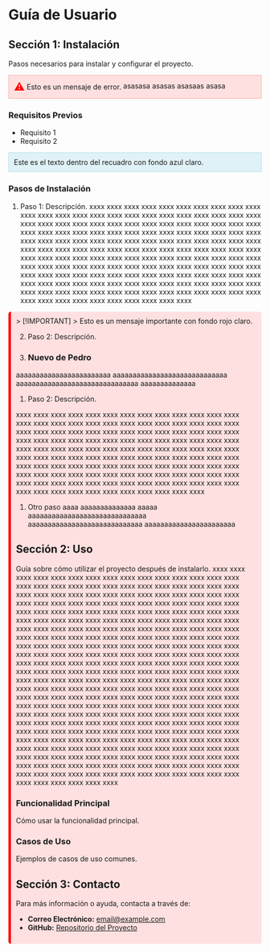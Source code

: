# Guía de Usuario
## Sección 1: Instalación
Pasos necesarios para instalar y configurar el proyecto.


<div style="background-color: #ffe0e0; padding: 10px; border: 1px solid #ffaaaa;">
  <span style="color: #ff0000; font-size: 1.5em; vertical-align: middle;">⚠️</span>
  <span style="vertical-align: middle;"> Esto es un mensaje de error.</span>
  asasasa
  asasas
  asasaas
  asasa

</div>

### Requisitos Previos
- Requisito 1
- Requisito 2

<div style="background-color: #e0f2f7; padding: 10px; border: 1px solid #b0e0e6;">
  Este es el texto dentro del recuadro con fondo azul claro.
</div>

### Pasos de Instalación
1. Paso 1: Descripción.
xxxx xxxx xxxx xxxx
xxxx xxxx xxxx xxxx
xxxx xxxx xxxx xxxx
xxxx xxxx xxxx xxxx
xxxx xxxx xxxx xxxx
xxxx xxxx xxxx xxxx
xxxx xxxx xxxx xxxx
xxxx xxxx xxxx xxxx
xxxx xxxx xxxx xxxx
xxxx xxxx xxxx xxxx
xxxx xxxx xxxx xxxx
xxxx xxxx xxxx xxxx
xxxx xxxx xxxx xxxx
xxxx xxxx xxxx xxxx
xxxx xxxx xxxx xxxx
xxxx xxxx xxxx xxxx
xxxx xxxx xxxx xxxx
xxxx xxxx xxxx xxxx
xxxx xxxx xxxx xxxx
xxxx xxxx xxxx xxxx
xxxx xxxx xxxx xxxx
xxxx xxxx xxxx xxxx
xxxx xxxx xxxx xxxx
xxxx xxxx xxxx xxxx
xxxx xxxx xxxx xxxx
xxxx xxxx xxxx xxxx
xxxx xxxx xxxx xxxx
xxxx xxxx xxxx xxxx
xxxx xxxx xxxx xxxx
xxxx xxxx xxxx xxxx
xxxx xxxx xxxx xxxx
xxxx xxxx xxxx xxxx
xxxx xxxx xxxx xxxx
xxxx xxxx xxxx xxxx
xxxx xxxx xxxx xxxx
xxxx xxxx xxxx xxxx
xxxx xxxx xxxx xxxx
xxxx xxxx xxxx xxxx
xxxx xxxx xxxx xxxx
xxxx xxxx xxxx xxxx

<div style="background-color: #ffe0e0; padding: 10px; border-radius: 5px; border-left: 5px solid red;">
    > [!IMPORTANT]
    > Esto es un mensaje importante con fondo rojo claro.


2. Paso 2: Descripción.

1. ### Nuevo de Pedro
aaaaaaaaaaaaaaaaaaaaaaaa
aaaaaaaaaaaaaaaaaaaaaaaaaaaaa
aaaaaaaaaaaaaaaaaaaaaaaaaaaaaaa
aaaaaaaaaaaaaa
  

1. Paso 2: Descripción.

xxxx xxxx xxxx xxxx
xxxx xxxx xxxx xxxx
xxxx xxxx xxxx xxxx
xxxx xxxx xxxx xxxx
xxxx xxxx xxxx xxxx
xxxx xxxx xxxx xxxx
xxxx xxxx xxxx xxxx
xxxx xxxx xxxx xxxx
xxxx xxxx xxxx xxxx
xxxx xxxx xxxx xxxx
xxxx xxxx xxxx xxxx
xxxx xxxx xxxx xxxx
xxxx xxxx xxxx xxxx
xxxx xxxx xxxx xxxx
xxxx xxxx xxxx xxxx
xxxx xxxx xxxx xxxx
xxxx xxxx xxxx xxxx
xxxx xxxx xxxx xxxx
xxxx xxxx xxxx xxxx
xxxx xxxx xxxx xxxx
xxxx xxxx xxxx xxxx
xxxx xxxx xxxx xxxx
xxxx xxxx xxxx xxxx
xxxx xxxx xxxx xxxx
xxxx xxxx xxxx xxxx
xxxx xxxx xxxx xxxx
xxxx xxxx xxxx xxxx
xxxx xxxx xxxx xxxx
xxxx xxxx xxxx xxxx
xxxx xxxx xxxx xxxx
xxxx xxxx xxxx xxxx
xxxx xxxx xxxx xxxx

1. Otro paso
aaaa aaaaaaaaaaaaaa  aaaaa
aaaaaaaaaaaaaaaaaaaaaaaaaaaaaa
aaaaaaaaaaaaaaaaaaaaaaaaaaaaa
aaaaaaaaaaaaaaaaaaaaaaa

## Sección 2: Uso
Guía sobre cómo utilizar el proyecto después de instalarlo.
xxxx xxxx xxxx xxxx
xxxx xxxx xxxx xxxx
xxxx xxxx xxxx xxxx
xxxx xxxx xxxx xxxx
xxxx xxxx xxxx xxxx
xxxx xxxx xxxx xxxx
xxxx xxxx xxxx xxxx
xxxx xxxx xxxx xxxx
xxxx xxxx xxxx xxxx
xxxx xxxx xxxx xxxx
xxxx xxxx xxxx xxxx
xxxx xxxx xxxx xxxx
xxxx xxxx xxxx xxxx
xxxx xxxx xxxx xxxx
xxxx xxxx xxxx xxxx
xxxx xxxx xxxx xxxx
xxxx xxxx xxxx xxxx
xxxx xxxx xxxx xxxx
xxxx xxxx xxxx xxxx
xxxx xxxx xxxx xxxx
xxxx xxxx xxxx xxxx
xxxx xxxx xxxx xxxx
xxxx xxxx xxxx xxxx
xxxx xxxx xxxx xxxx
xxxx xxxx xxxx xxxx
xxxx xxxx xxxx xxxx
xxxx xxxx xxxx xxxx
xxxx xxxx xxxx xxxx
xxxx xxxx xxxx xxxx
xxxx xxxx xxxx xxxx
xxxx xxxx xxxx xxxx
xxxx xxxx xxxx xxxx
xxxx xxxx xxxx xxxx
xxxx xxxx xxxx xxxx
xxxx xxxx xxxx xxxx
xxxx xxxx xxxx xxxx
xxxx xxxx xxxx xxxx
xxxx xxxx xxxx xxxx
xxxx xxxx xxxx xxxx
xxxx xxxx xxxx xxxx
xxxx xxxx xxxx xxxx
xxxx xxxx xxxx xxxx
xxxx xxxx xxxx xxxx
xxxx xxxx xxxx xxxx
xxxx xxxx xxxx xxxx
xxxx xxxx xxxx xxxx
xxxx xxxx xxxx xxxx
xxxx xxxx xxxx xxxx
xxxx xxxx xxxx xxxx
xxxx xxxx xxxx xxxx
xxxx xxxx xxxx xxxx
xxxx xxxx xxxx xxxx
xxxx xxxx xxxx xxxx
xxxx xxxx xxxx xxxx
xxxx xxxx xxxx xxxx
xxxx xxxx xxxx xxxx
xxxx xxxx xxxx xxxx
xxxx xxxx xxxx xxxx
xxxx xxxx xxxx xxxx
xxxx xxxx xxxx xxxx
xxxx xxxx xxxx xxxx
xxxx xxxx xxxx xxxx
xxxx xxxx xxxx xxxx
xxxx xxxx xxxx xxxx
xxxx xxxx xxxx xxxx
xxxx xxxx xxxx xxxx
xxxx xxxx xxxx xxxx
xxxx xxxx xxxx xxxx
xxxx xxxx xxxx xxxx
xxxx xxxx xxxx xxxx
xxxx xxxx xxxx xxxx
xxxx xxxx xxxx xxxx
xxxx xxxx xxxx xxxx
xxxx xxxx xxxx xxxx
xxxx xxxx xxxx xxxx
xxxx xxxx xxxx xxxx
xxxx xxxx xxxx xxxx
xxxx xxxx xxxx xxxx
xxxx xxxx xxxx xxxx
xxxx xxxx xxxx xxxx

### Funcionalidad Principal
Cómo usar la funcionalidad principal.
### Casos de Uso
Ejemplos de casos de uso comunes.
## Sección 3: Contacto
Para más información o ayuda, contacta a través de:
- **Correo Electrónico:** [email@example.com](mailto:email@example.com)
- **GitHub:** [Repositorio del Proyecto](https://github.com/usuario/proyecto)
